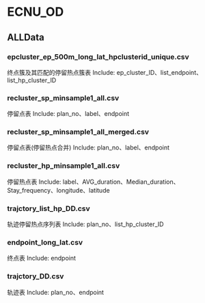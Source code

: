 # ECNU_OD
## ALLData
### epcluster_ep_500m_long_lat_hpclusterid_unique.csv
终点簇及其匹配的停留热点簇表 Include: ep_cluster_ID、list_endpoint、list_hp_cluster_ID
### recluster_sp_minsample1_all.csv
停留点表 Include: plan_no、label、endpoint
### recluster_sp_minsample1_all_merged.csv
停留点表(停留热点合并) Include: plan_no、label、endpoint
### recluster_hp_minsample1_all.csv
停留热点表 Include: label、AVG_duration、Median_duration、Stay_frequency、longitude、latitude
### trajctory_list_hp_DD.csv
轨迹停留热点序列表 Include: plan_no、list_hp_cluster_ID
### endpoint_long_lat.csv
终点表 Include: endpoint
### trajctory_DD.csv
轨迹表 Include: plan_no、endpoint

